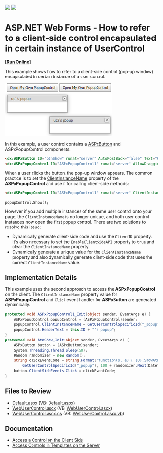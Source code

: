 <!-- default badges list -->
[![](https://img.shields.io/badge/Open_in_DevExpress_Support_Center-FF7200?style=flat-square&logo=DevExpress&logoColor=white)](https://supportcenter.devexpress.com/ticket/details/E2102)
[![](https://img.shields.io/badge/📖_How_to_use_DevExpress_Examples-e9f6fc?style=flat-square)](https://docs.devexpress.com/GeneralInformation/403183)
<!-- default badges end -->

# ASP.NET Web Forms - How to refer to a client-side control encapsulated in certain instance of UserControl
<!-- run online -->
**[[Run Online]](https://codecentral.devexpress.com/e2102/)**
<!-- run online end -->

This example shows how to refer to a client-side control (pop-up window) encapsulated in certain instance of a user control.

![](user-controls-with-popups.png)

In this example, a user control contains a [ASPxButton](https://docs.devexpress.com/AspNet/DevExpress.Web.ASPxButton) and [ASPxPopupControl](https://docs.devexpress.com/AspNet/DevExpress.Web.ASPxPopupControl) components. 

```aspx
<dx:ASPxButton ID="btnShow" runat="server" AutoPostBack="false" Text="Open My Own PopupControl" OnInit="btnShow_Init" />
<dx:ASPxPopupControl ID="ASPxPopupControl1" runat="server" AllowDragging="True" CloseAction="CloseButton" OnInit="ASPxPopupControl1_Init" />
```

When a user clicks the button, the pop-up window appears. The common practice is to set the [ClientInstanceName](https://docs.devexpress.com/AspNet/DevExpress.Web.ASPxPopupControlBase.ClientInstanceName) property of the **ASPxPopupControl** and use it for calling client-side methods:

```aspx
<dx:ASPxPopupControl ID="ASPxPopupControl1" runat="server" ClientInstanceName="popupControl" ...  />
```
```jscript
popupControl.Show();  
```
However if you add multiple instances of the same user control onto your page, the `ClientInstanceName` is no longer unique, and both user control instances now open the first popup control. There are two solutions to resolve this issue:

* Dynamically generate client-side code and use the `ClientID` property. It's also necessary to set the `EnableClientSideAPI` property to `true` and clear the `ClientInstanceName` property.
* Dynamically generate a unique value for the `ClientInstanceName` property and also dynamically generate client-side code that uses the correct `ClientInstanceName` value.

## Implementation Details

This example uses the second approach to access the **ASPxPopupControl** on the client. The `ClientInstanceName` property value for **ASPxPopupControl** and `Click` event handler for **ASPxButton** are generated dynamically.

```csharp
protected void ASPxPopupControl1_Init(object sender, EventArgs e) {
    ASPxPopupControl popupControl = (ASPxPopupControl)sender;
    popupControl.ClientInstanceName = GetUserControlSpecificId("_popup");
    popupControl.HeaderText = this.ID + "'s popup";
}
protected void btnShow_Init(object sender, EventArgs e) {
    ASPxButton button = (ASPxButton)sender;
    System.Threading.Thread.Sleep(50);
    Random randomizer = new Random();
    string clickEventCode = string.Format("function(s, e) { {0}.ShowAtPos({1}, {1}); }",
        GetUserControlSpecificId("_popup"), 100 + randomizer.Next(DateTime.Now.Millisecond));
    button.ClientSideEvents.Click = clickEventCode;
}
```

## Files to Review

* [Default.aspx](./CS/Default.aspx) (VB: [Default.aspx](./VB/Default.aspx))
* [WebUserControl.ascx](./CS/WebUserControl.ascx) (VB: [WebUserControl.ascx](./VB/WebUserControl.ascx))
* [WebUserControl.ascx.cs](./CS/WebUserControl.ascx.cs) (VB: [WebUserControl.ascx.vb](./VB/WebUserControl.ascx.vb))

## Documentation

* [Access a Control on the Client Side](https://docs.devexpress.com/AspNet/4222/common-concepts/client-side-functionality#access-a-control-on-the-client-side)
* [Access Controls in Templates on the Server](https://docs.devexpress.com/AspNet/403575/common-concepts/access-controls-in-templates-on-the-server)
